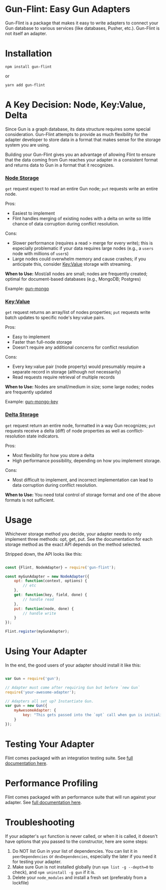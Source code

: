 # Gun-Flint: Easy Gun Adapters

Gun-Flint is a package that makes it easy to write adapters to connect your Gun database to various services (like databases, Pusher, etc.). Gun-Flint is not itself an adapter.

# Installation

`npm install gun-flint`

or 

`yarn add gun-flint`

# A Key Decision: Node, Key:Value, Delta

Since Gun is a graph database, its data structure requires some special consideration. Gun-Flint attempts to provide as much flexibility for the adapter developer to store data in a format that makes sense for the storage system you are using.

Building your Gun-Flint gives you an advantage of allowing Flint to ensure that the data coming from Gun reaches your adapter in a consistent format and returns data to Gun in a format that it recognizes.

### [Node Storage](https://github.com/sjones6/gun-flint/blob/master/docs/NODE_ADAPTER.MD)

`get` request expect to read an entire Gun node; `put` requests write an entire node.

Pros: 
* Easiest to implement
* Flint handles merging of existing nodes with a delta on write so little chance of data corruption during conflict resolution.

Cons:
* Slower performance (requires a read > merge for every write); this is especially problematic if your data requires large nodes (e.g., a `users` node with millions of `user`s)
* Large nodes could overwhelm memory and cause crashes; if you anticipate this, consider [Key:Value](https://github.com/sjones6/gun-flint/blob/master/docs/KEY_VAL_ADAPTER.MD) storage with streaming.

**When to Use:** Most/all nodes are small; nodes are frequently created; optimal for document-based databases (e.g., MongoDB; Postgres)

Example: [gun-mongo](https://github.com/sjones6/gun-mongo)

### [Key:Value](https://github.com/sjones6/gun-flint/blob/master/docs/KEY_VAL_ADAPTER.MD)

`get` request returns an array/list of nodes properties; `put` requests write batch updates to specific node's key:value pairs.

Pros: 
* Easy to implement
* Faster than full-node storage
* Doesn't require any additional concerns for conflict resolution

Cons:
* Every key:value pair (node property) would presumably require a separate record in storage (although not necessarily)
* Read requests require retrieval of multiple records

**When to Use:** Nodes are small/medium in size; some large nodes; nodes are frequently updated

Example: [gun-mongo-key](https://github.com/sjones6/gun-mongo-key)

### [Delta Storage](https://github.com/sjones6/gun-flint/blob/master/docs/DELTA_ADAPTER.MD)

`get` request return an entire node, formatted in a way Gun recognizes; `put` requests receive a delta (diff) of node properties as well as conflict-resolution state indicators.

Pros:
* Most flexibility for how you store a delta
* High performance possibility, depending on how you implement storage.

Cons:
* Most difficult to implement, and incorrect implementation can lead to data corruption during conflict resolution.

**When to Use:** You need total control of storage format and one of the above formats is not sufficient.

# Usage

Whichever storage method you decide, your adapter needs to only implement three methods: opt, get, put. See the documentation for each storage method as the exact API depends on the method selected.

Stripped down, the API looks like this:
```javascript

const {Flint, NodeAdapter} = require('gun-flint');

const myGunAdapter = new NodeAdapter({
    opt: function(context, options) {
        // etc
    },
    get: function(key, field, done) {
        // handle read
    },
    put: function(node, done) {
        // handle write
    }
});

Flint.register(myGunAdapter);
```

# Using Your Adapter

In the end, the good users of your adapter should install it like this:

```javascript

var Gun = require('gun');

// Adapter must come after requiring Gun but before `new Gun`
require('your-awesome-adapter');

// Adapters all set up? Instantiate Gun.
var gun = new Gun({
    myAwesomeAdapter: {
        key: "This gets passed into the `opt` call when gun is initialized. Useful for allowing those who use your adapter to pass in DB drivers of the like."
    }
});
```

# Testing Your Adapter

Flint comes packaged with an integration testing suite. See [full documentation here](https://github.com/sjones6/gun-flint/blob/master/docs/INTEGRATION_TESTING.MD).

# Performance Profiling

Flint comes packaged with an performance suite that will run against your adapter. See [full documentation here](https://github.com/sjones6/gun-flint/blob/master/docs/PERFORMANCE_TESTING.MD).

# Troubleshooting

If your adapter's `opt` function is never called, or when it is called, it doesn't have options that you passed to the constructor, here are some steps:

1. Do NOT list Gun in your list of dependencies. You can list it in `peerDependencies` or `devDependencies`, especially the later if you need it for testing your adapter.
2. Make sure Gun is not installed globally (run `npm list -g --depth=0` to check), and `npm uninstall -g gun` if it is.
3. Delete your `node_modules` and install a fresh set (preferably from a lockfile)